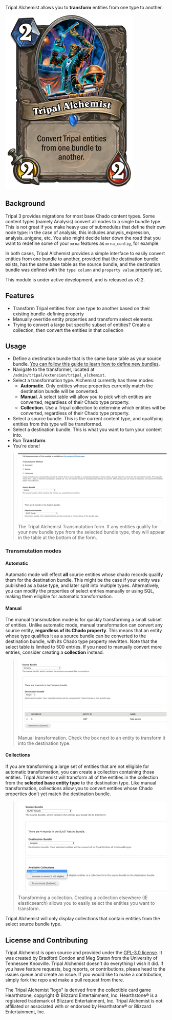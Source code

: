 Tripal Alchemist allows you to **transform**  entities from one type to another.


![Tripal Alchemist Hearthstone Card](docs/img/Tripal_Alchemist_hearthstone_logo.png)

## Background 

Tripal 3 provides migrations for most base Chado content types.  Some content types (namely Analysis) convert all nodes to a single bundle type.  This is not great if you make heavy use of submodules that define their own node type: in the case of analysis, this includes analysis_expression, analysis_unigene, etc.  You also might decide later down the road that you want to redefine some of your `mrna` features as `mrna_contig`, for example.

In both cases, Tripal Alchemist provides a simple interface to easily convert entities from one bundle to another, provided that the destination bundle exists, has the same base table as the source bundle, and the destination bundle was defined with the `type column` and `property value` properly set.

This module is under active development, and is released as v0.2.

## Features

* Transform Tripal entities from one type to another based on their existing bundle-defining property
* Manually override entity properties and transform select elements
* Trying to convert a large but specific subset of entities?  Create a collection, then convert the entities in that collection

## Usage

* Define a destination bundle that is the same base table as your source bundle.  [You can follow this guide to learn how to define new bundles](docs/defining_a_new_bundle.md).  
* Navigate to the transformer, located at `/admin/tripal/extension/tripal_alchemist`.
* Select a transformation type.  Alchemist currently has three modes:
  - **Automatic**.  Only entities whose properties currently match the destination bundle will be converted.
  - **Manual**.  A select table will allow you to pick which entities are converted, regardless of their Chado type property.
  - **Collection**.  Use a Tripal collection to determine which entities will be converted, regardless of their Chado type property.
* Select a source bundle.  This is the current content type, and qualifying entities from this type will be transformed.
* Select a destination bundle.  This is what you want to turn your content into.
* Run **Transform**.
* You're done!

>![The Tripal Alchemist Transmutation form](docs/img/tripal_alchemist_main_menu.png)
> The Tripal Alchemist Transmutation form.  If any entities qualify for your new bundle type from the selected bundle type, they will appear in the table at the bottom of the form.

### Transmutation modes

#### Automatic

Automatic mode will effect **all** source entities whose chado records qualify them for the destination bundle.  This might be the case if your entity was published as a base type, and later split into multiple types.  Alternatively, you can modify the properties of select entries manually or using SQL, making them elligible for automatic transformation.

#### Manual

The manual transmutation mode is for quickly transforming a small subset of entities.  Unlike automatic mode, manual transformation can convert any source entity, **regardless of its Chado property**.  This means that an entity whose type qualifies it as a source bundle can be converted to the destination bundle, with its Chado type property rewritten.  Note that the select table is limited to 500 entries.  If you need to manually convert more entries, consider creating a **collection** instead.

>![The Tripal Alchemist manual transformation table](docs/img/manual_transmutation.png)
> Manual transformation.  Check the box next to an entity to transform it into the destination type.

#### Collections

If you are transforming a large set of entities that are not elligible for automatic transformation, you can create a collection containing those entities.  Tripal Alchemist will transform all of the entities in the collection from the **selected base entity type** to the destination type.  Like manual transformation, collections allow you to convert entities whose Chado properties don't yet match the destination bundle. 

>![collection transformation](docs/img/tripal_alchemist_collections.png)
> Transforming a collection.  Creating a collection elsewhere (IE elasticsearch) allows you to easily select the entities you want to transform.

Tripal Alchemist will only display collections that contain entities from the select source bundle type.

## License and Contributing

Tripal Alchemist is open source and provided under the [GPL-3.0 license](https://github.com/statonlab/tripal_alchemist/blob/master/LICENSE).  It was created by Bradford Condon and Meg Staton from the University of Tennessee Knoxville.  Tripal Alchemist doesn't do everything I wish it did.  If you have feature requests, bug reports, or contributions, please head to the issues queue and create an issue.  If you would like to make a contribution, simply fork the repo and make a pull request from there.

The Tripal Alchemist "logo" is derived from the collectible card game Hearthstone, copyright © Blizzard Entertainment, Inc. Hearthstone® is a registered trademark of Blizzard Entertainment, Inc. Tripal Alchemist is not affiliated or associated with or endorsed by Hearthstone® or Blizzard Entertainment, Inc.
